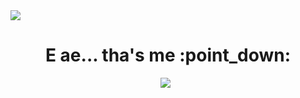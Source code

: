 <img src="https://spohess.com.br/img/cover.png" />
<h1 align='center'>
  E ae... tha's me :point_down:
</h1>
<p align='center'>
  <a href="https://www.linkedin.com/in/spohess/"><img src="https://img.shields.io/badge/linkedin-%230077B5.svg?&style=for-the-badge&logo=linkedin&logoColor=white" /></a>&nbsp;&nbsp;
</p>
